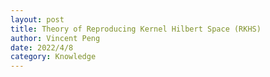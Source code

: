 ```yaml
---
layout: post
title: Theory of Reproducing Kernel Hilbert Space (RKHS)
author: Vincent Peng
date: 2022/4/8
category: Knowledge
---
```

